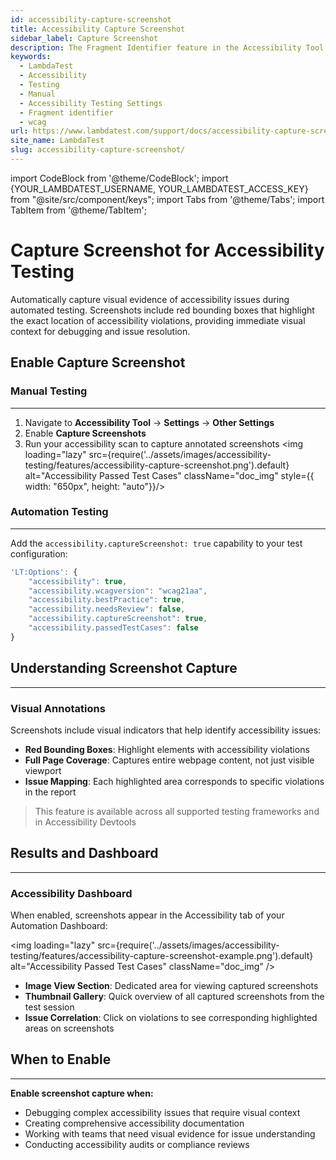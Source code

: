 ```yaml
---
id: accessibility-capture-screenshot
title: Accessibility Capture Screenshot
sidebar_label: Capture Screenshot
description: The Fragment Identifier feature in the Accessibility Tool allows you to treat URLs with different fragment identifiers.
keywords:
  - LambdaTest
  - Accessibility
  - Testing
  - Manual
  - Accessibility Testing Settings
  - Fragment identifier
  - wcag
url: https://www.lambdatest.com/support/docs/accessibility-capture-screenshot/
site_name: LambdaTest
slug: accessibility-capture-screenshot/
---
```


import CodeBlock from '@theme/CodeBlock';
import {YOUR_LAMBDATEST_USERNAME, YOUR_LAMBDATEST_ACCESS_KEY} from "@site/src/component/keys";
import Tabs from '@theme/Tabs';
import TabItem from '@theme/TabItem';

<script type="application/ld+json"
      dangerouslySetInnerHTML={{ __html: JSON.stringify({
       "@context": "https://schema.org",
        "@type": "BreadcrumbList",
        "itemListElement": [{
          "@type": "ListItem",
          "position": 1,
          "name": "Home",
          "item": "https://www.lambdatest.com"
        },{
          "@type": "ListItem",
          "position": 2,
          "name": "Support",
          "item": "https://www.lambdatest.com/support/docs/"
        },{
          "@type": "ListItem",
          "position": 3,
          "name": "Accessibility Android Test",
          "item": "https://www.lambdatest.com/support/docs/accessibility-capture-screenshot/"
        }]
      })
    }}
></script>

# Capture Screenshot for Accessibility Testing

Automatically capture visual evidence of accessibility issues during automated testing. Screenshots include red bounding boxes that highlight the exact location of accessibility violations, providing immediate visual context for debugging and issue resolution.

## Enable Capture Screenshot


### Manual Testing

---

1. Navigate to **Accessibility Tool** → **Settings** → **Other Settings**
2. Enable **Capture Screenshots**
3. Run your accessibility scan to capture annotated screenshots
   <img loading="lazy" src={require('../assets/images/accessibility-testing/features/accessibility-capture-screenshot.png').default} alt="Accessibility Passed Test Cases" className="doc_img" style={{ width: "650px", height: "auto"}}/>

### Automation Testing

---

Add the `accessibility.captureScreenshot: true` capability to your test configuration:

```javascript
'LT:Options': {
    "accessibility": true,
    "accessibility.wcagversion": "wcag21aa",
    "accessibility.bestPractice": true,
    "accessibility.needsReview": false,
    "accessibility.captureScreenshot": true,
    "accessibility.passedTestCases": false
}
```

## Understanding Screenshot Capture

---

### Visual Annotations

Screenshots include visual indicators that help identify accessibility issues:

- **Red Bounding Boxes**: Highlight elements with accessibility violations
- **Full Page Coverage**: Captures entire webpage content, not just visible viewport
- **Issue Mapping**: Each highlighted area corresponds to specific violations in the report

> This feature is available across all supported testing frameworks and in Accessibility Devtools

## Results and Dashboard

---

### Accessibility Dashboard

When enabled, screenshots appear in the Accessibility tab of your Automation Dashboard:

<img loading="lazy" src={require('../assets/images/accessibility-testing/features/accessibility-capture-screenshot-example.png').default} alt="Accessibility Passed Test Cases" className="doc_img" />

- **Image View Section**: Dedicated area for viewing captured screenshots
- **Thumbnail Gallery**: Quick overview of all captured screenshots from the test session
- **Issue Correlation**: Click on violations to see corresponding highlighted areas on screenshots

## When to Enable

---

**Enable screenshot capture when:**

- Debugging complex accessibility issues that require visual context
- Creating comprehensive accessibility documentation
- Working with teams that need visual evidence for issue understanding
- Conducting accessibility audits or compliance reviews
